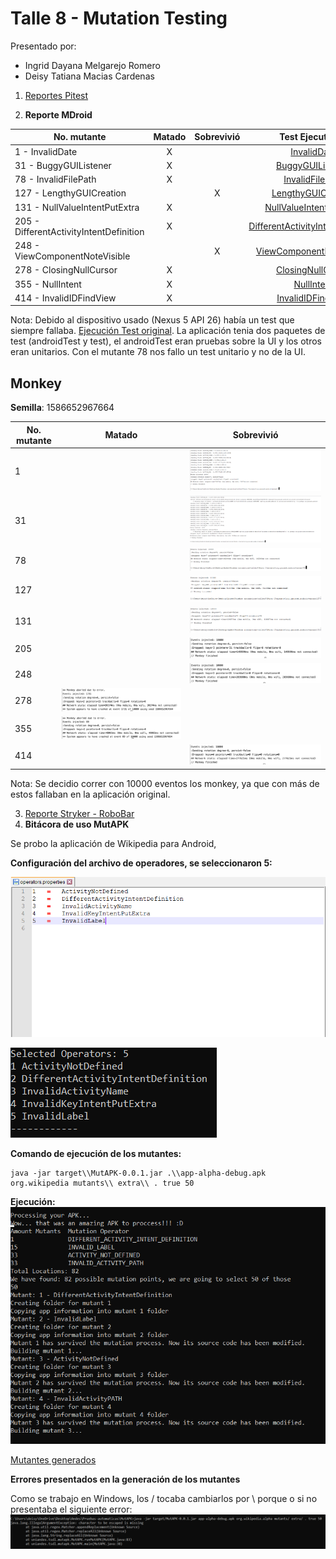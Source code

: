 # Talle 8 - Mutation Testing

Presentado por: 
* Ingrid Dayana Melgarejo Romero
* Deisy Tatiana Macias Cardenas

1. [Reportes Pitest](https://htmlpreview.github.io/?https://github.com/dtmaciasca/taller8_mutation/blob/master/Reporte_Pitest/reports/pitest/202004061836/index.html)

2. **Reporte MDroid**

| No. mutante | Matado | Sobrevivió | Test Ejecutados |
|--|:---:|:---:|:---:|
| 1 - InvalidDate | X | | [InvalidDate](https://htmlpreview.github.io/?https://github.com/dtmaciasca/taller8_mutation/blob/master/Punto%202/mutants/org.gnucash.android-mutant1/Test%20Results%20-%20Tests_in_%27org_gnucash_android_test_ui%27.html) |
| 31 - BuggyGUIListener | X | | [BuggyGUIListener](https://htmlpreview.github.io/?https://github.com/dtmaciasca/taller8_mutation/blob/master/Punto%202/mutants/org.gnucash.android-mutant31/Test%20Results%20-%20Tests_in_'org_gnucash_android_test_ui'.html)|
| 78 - InvalidFilePath | X | | [InvalidFilePath](https://htmlpreview.github.io/?https://github.com/dtmaciasca/taller8_mutation/blob/master/Punto%202/mutants/org.gnucash.android-mutant78/Test%20Results%20-%20All_in_app.html) |
| 127 - LengthyGUICreation | | X | [LengthyGUICreation](https://htmlpreview.github.io/?https://github.com/dtmaciasca/taller8_mutation/blob/master/Punto%202/mutants/org.gnucash.android-mutant127/Test%20Results%20-%20Tests_in_'org_gnucash_android_test_ui'.html) |
| 131 - NullValueIntentPutExtra| X | | [NullValueIntentPutExtra](https://htmlpreview.github.io/?https://github.com/dtmaciasca/taller8_mutation/blob/master/Punto%202/mutants/org.gnucash.android-mutant131/Test%20Results%20-%20Tests_in_'org_gnucash_android_test_ui'.html) |
| 205 - DifferentActivityIntentDefinition | X | | [DifferentActivityIntentDefinition](https://htmlpreview.github.io/?https://github.com/dtmaciasca/taller8_mutation/blob/master/Punto%202/mutants/org.gnucash.android-mutant205/Test%20Results%20-%20Tests_in_'org_gnucash_android_test_ui'.html) |
| 248 - ViewComponentNoteVisible |  | X | [ViewComponentNoteVisible](https://htmlpreview.github.io/?https://github.com/dtmaciasca/taller8_mutation/blob/master/Punto%202/mutants/org.gnucash.android-mutant248/Test%20Results%20-%20Tests_in_'org_gnucash_android_test_ui'.html) |
| 278 - ClosingNullCursor | X | | [ClosingNullCursor](https://htmlpreview.github.io/?https://github.com/dtmaciasca/taller8_mutation/blob/master/Punto%202/mutants/org.gnucash.android-mutant278/Test%20Results%20-%20Tests_in_'org_gnucash_android_test_ui'.html) |
| 355 - NullIntent | X | | [NullIntent](https://htmlpreview.github.io/?https://github.com/dtmaciasca/taller8_mutation/blob/master/Punto%202/mutants/org.gnucash.android-mutant355/Test%20Results%20-%20Tests_in_'org_gnucash_android_test_ui'.html)|
| 414 - InvalidIDFindView | X | | [InvalidIDFindView](https://htmlpreview.github.io/?https://github.com/dtmaciasca/taller8_mutation/blob/master/Punto%202/mutants/org.gnucash.android-mutant414/Test%20Results%20-%20Tests_in_'org_gnucash_android_test_ui'.html) |

Nota: Debido al dispositivo usado (Nexus 5 API 26) había un test que siempre fallaba. [Ejecución Test original](https://github.com/dtmaciasca/taller8_mutation/blob/master/Punto%202/Test%20Results%20%E2%80%94%20Tests%20in%20'org.gnucash.android.test.ui'.pdf). La aplicación tenia dos paquetes de test (androidTest y test), el androidTest eran pruebas sobre la UI y los otros eran unitarios. Con el mutante 78 nos fallo un test unitario y no de la UI.

## Monkey

**Semilla**: 1586652967664

| No. mutante | Matado | Sobrevivió |
|--|--|--|
| 1 | | ![1](https://github.com/dtmaciasca/taller8_mutation/blob/master/Punto%202/monkeys/1.png) |
| 31 | | ![31](https://github.com/dtmaciasca/taller8_mutation/blob/master/Punto%202/monkeys/31.png) |
| 78 | | ![78](https://github.com/dtmaciasca/taller8_mutation/blob/master/Punto%202/monkeys/78.png) |
| 127 | | ![127](https://github.com/dtmaciasca/taller8_mutation/blob/master/Punto%202/monkeys/127.png) |
| 131 | | ![131](https://github.com/dtmaciasca/taller8_mutation/blob/master/Punto%202/monkeys/131.png) |
| 205 | | ![205](https://github.com/dtmaciasca/taller8_mutation/blob/master/Punto%202/monkeys/205.png) |
| 248 | | ![248](https://github.com/dtmaciasca/taller8_mutation/blob/master/Punto%202/monkeys/248.png) |
| 278 | ![278](https://github.com/dtmaciasca/taller8_mutation/blob/master/Punto%202/monkeys/278.png) |  |
| 355 | ![355](https://github.com/dtmaciasca/taller8_mutation/blob/master/Punto%202/monkeys/355.png) | |
| 414 | | ![414](https://github.com/dtmaciasca/taller8_mutation/blob/master/Punto%202/monkeys/414.png) |

Nota: Se decidio correr con 10000 eventos los monkey, ya que con más de estos fallaban en la aplicación original.

3. [Reporte Stryker - RoboBar](https://htmlpreview.github.io/?https://github.com/dtmaciasca/taller8_mutation/blob/master/robobar-example/reports/mutation/html/index.html)
4. **Bitácora de uso MutAPK**

Se probo la aplicación de Wikipedia para Android, 

**Configuración del archivo de operadores, se seleccionaron 5:**

![](https://github.com/dtmaciasca/taller8_mutation/blob/master/Punto4/config-operadores.png)

![](https://github.com/dtmaciasca/taller8_mutation/blob/master/Punto4/operadores.png)

**Comando de ejecución de los mutantes:**

~~~
java -jar target\\MutAPK-0.0.1.jar .\\app-alpha-debug.apk org.wikipedia mutants\\ extra\\ . true 50
~~~

**Ejecución:**<br/>
![](https://github.com/dtmaciasca/taller8_mutation/blob/master/Punto4/ejecucion.png)

[Mutantes generados](https://github.com/dtmaciasca/taller8_mutation/tree/master/Punto4/mutants)

**Errores presentados en la generación de los mutantes**

Como se trabajo en Windows, los / tocaba cambiarlos por \\ porque o si no presentaba el siguiente error:
![](https://github.com/dtmaciasca/taller8_mutation/blob/master/Punto4/error.png)

